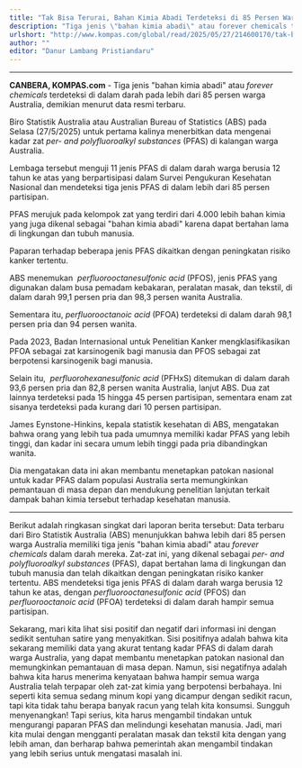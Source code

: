 ```yaml
---
title: "Tak Bisa Terurai, Bahan Kimia Abadi Terdeteksi di 85 Persen Warga Australia"
description: "Tiga jenis \"bahan kimia abadi\" atau forever chemicals terdeteksi di dalam darah pada lebih dari 85 persen warga Australia."
urlshort: "http://www.kompas.com/global/read/2025/05/27/214600170/tak-bisa-terurai-bahan-kimia-abadi-terdeteksi"
author: ""
editor: "Danur Lambang Pristiandaru"
---
```


---

**CANBERA, KOMPAS.com** - Tiga jenis \"bahan kimia abadi\" atau *forever chemicals* terdeteksi di dalam darah pada lebih dari 85 persen warga Australia, demikian menurut data resmi terbaru.

Biro Statistik Australia atau Australian Bureau of Statistics (ABS) pada Selasa (27/5/2025) untuk pertama kalinya menerbitkan data mengenai kadar zat *per- and polyfluoroalkyl substances* (PFAS) di kalangan warga Australia.

Lembaga tersebut menguji 11 jenis PFAS di dalam darah warga berusia 12 tahun ke atas yang berpartisipasi dalam Survei Pengukuran Kesehatan Nasional dan mendeteksi tiga jenis PFAS di dalam lebih dari 85 persen partisipan.

PFAS merujuk pada kelompok zat yang terdiri dari 4.000 lebih bahan kimia yang juga dikenal sebagai \"bahan kimia abadi\" karena dapat bertahan lama di lingkungan dan tubuh manusia.

Paparan terhadap beberapa jenis PFAS dikaitkan dengan peningkatan risiko kanker tertentu.

ABS menemukan  *perfluorooctanesulfonic acid* (PFOS), jenis PFAS yang digunakan dalam busa pemadam kebakaran, peralatan masak, dan tekstil, di dalam darah 99,1 persen pria dan 98,3 persen wanita Australia.

Sementara itu, *perfluorooctanoic acid* (PFOA) terdeteksi di dalam darah 98,1 persen pria dan 94 persen wanita.

Pada 2023, Badan Internasional untuk Penelitian Kanker mengklasifikasikan PFOA sebagai zat karsinogenik bagi manusia dan PFOS sebagai zat berpotensi karsinogenik bagi manusia.

Selain itu,  *perfluorohexanesulfonic acid* (PFHxS) ditemukan di dalam darah 93,6 persen pria dan 82,8 persen wanita Australia, lanjut ABS. Dua zat lainnya terdeteksi pada 15 hingga 45 persen partisipan, sementara enam zat sisanya terdeteksi pada kurang dari 10 persen partisipan.

James Eynstone-Hinkins, kepala statistik kesehatan di ABS, mengatakan bahwa orang yang lebih tua pada umumnya memiliki kadar PFAS yang lebih tinggi, dan kadar ini secara umum lebih tinggi pada pria dibandingkan wanita.

Dia mengatakan data ini akan membantu menetapkan patokan nasional untuk kadar PFAS dalam populasi Australia serta memungkinkan pemantauan di masa depan dan mendukung penelitian lanjutan terkait dampak bahan kimia tersebut terhadap kesehatan manusia.

---
Berikut adalah ringkasan singkat dari laporan berita tersebut: Data terbaru dari Biro Statistik Australia (ABS) menunjukkan bahwa lebih dari 85 persen warga Australia memiliki tiga jenis "bahan kimia abadi" atau *forever chemicals* dalam darah mereka. Zat-zat ini, yang dikenal sebagai *per- and polyfluoroalkyl substances* (PFAS), dapat bertahan lama di lingkungan dan tubuh manusia dan telah dikaitkan dengan peningkatan risiko kanker tertentu. ABS mendeteksi tiga jenis PFAS di dalam darah warga berusia 12 tahun ke atas, dengan *perfluorooctanesulfonic acid* (PFOS) dan *perfluorooctanoic acid* (PFOA) terdeteksi di dalam darah hampir semua partisipan.

Sekarang, mari kita lihat sisi positif dan negatif dari informasi ini dengan sedikit sentuhan satire yang menyakitkan. Sisi positifnya adalah bahwa kita sekarang memiliki data yang akurat tentang kadar PFAS di dalam darah warga Australia, yang dapat membantu menetapkan patokan nasional dan memungkinkan pemantauan di masa depan. Namun, sisi negatifnya adalah bahwa kita harus menerima kenyataan bahwa hampir semua warga Australia telah terpapar oleh zat-zat kimia yang berpotensi berbahaya. Ini seperti kita semua sedang minum kopi yang dicampur dengan sedikit racun, tapi kita tidak tahu berapa banyak racun yang telah kita konsumsi. Sungguh menyenangkan! Tapi serius, kita harus mengambil tindakan untuk mengurangi paparan PFAS dan melindungi kesehatan manusia. Jadi, mari kita mulai dengan mengganti peralatan masak dan tekstil kita dengan yang lebih aman, dan berharap bahwa pemerintah akan mengambil tindakan yang lebih serius untuk mengatasi masalah ini.

